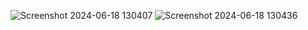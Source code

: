 ![Screenshot 2024-06-18 130407](https://github.com/apm-oggie/Magma-Website-Using-Canvas-Features/assets/94683605/249b1f91-14fc-4e6f-8597-55f2ce923a0c)
![Screenshot 2024-06-18 130436](https://github.com/apm-oggie/Magma-Website-Using-Canvas-Features/assets/94683605/5c9941f7-baee-4a2d-bf6a-e3b35316d933)
